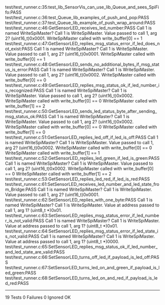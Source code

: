 test/test_runner.c:35:test_lib_SensorVis_can_use_lib_Queue_and_sees_SpiFifo:PASS
test/test_runner.c:36:test_Queue_lib_examples_of_push_and_pop:PASS
test/test_runner.c:37:test_Queue_lib_example_of_push_wrap_around:PASS
test/test_runner.c:46:GetSensorLED_receives_led_number:PASS
Call 1 is named WriteSpiMaster? Call 1 is WriteSpiMaster.
Value passed to call 1, arg 2? (uint16_t)0x0001.
WriteSpiMaster called with write_buffer[0] == 1
test/test_runner.c:47:GetSensorLED_replies_msg_status_error_if_led_does_not_exist:PASS
Call 1 is named WriteSpiMaster? Call 1 is WriteSpiMaster.
Value passed to call 1, arg 2? (uint16_t)0x0001.
WriteSpiMaster called with write_buffer[0] == 1
test/test_runner.c:48:GetSensorLED_sends_no_additional_bytes_if_msg_status_is_error:PASS
Call 1 is named WriteSpiMaster? Call 1 is WriteSpiMaster.
Value passed to call 1, arg 2? (uint16_t)0x0002.
WriteSpiMaster called with write_buffer[0] == 0
test/test_runner.c:49:GetSensorLED_replies_msg_status_ok_if_led_number_is_recognized:PASS
Call 1 is named WriteSpiMaster? Call 1 is WriteSpiMaster.
Value passed to call 1, arg 2? (uint16_t)0x0002.
WriteSpiMaster called with write_buffer[0] == 0
WriteSpiMaster called with write_buffer[1] == 2
test/test_runner.c:50:GetSensorLED_sends_led_status_byte_after_sending_msg_status_ok:PASS
Call 1 is named WriteSpiMaster? Call 1 is WriteSpiMaster.
Value passed to call 1, arg 2? (uint16_t)0x0002.
WriteSpiMaster called with write_buffer[0] == 0
WriteSpiMaster called with write_buffer[1] == 0
test/test_runner.c:51:GetSensorLED_replies_led_off_if_led_is_off:PASS
Call 1 is named WriteSpiMaster? Call 1 is WriteSpiMaster.
Value passed to call 1, arg 2? (uint16_t)0x0002.
WriteSpiMaster called with write_buffer[0] == 0
WriteSpiMaster called with write_buffer[1] == 1
test/test_runner.c:52:GetSensorLED_replies_led_green_if_led_is_green:PASS
Call 1 is named WriteSpiMaster? Call 1 is WriteSpiMaster.
Value passed to call 1, arg 2? (uint16_t)0x0002.
WriteSpiMaster called with write_buffer[0] == 0
WriteSpiMaster called with write_buffer[1] == 2
test/test_runner.c:53:GetSensorLED_replies_led_red_if_led_is_red:PASS
test/test_runner.c:61:SetSensorLED_receives_led_number_and_led_state_from_Bridge:PASS
Call 1 is named WriteSpiMaster? Call 1 is WriteSpiMaster.
Value passed to call 1, arg 2? (uint16_t)0x0001.
test/test_runner.c:62:SetSensorLED_replies_with_one_byte:PASS
Call 1 is named WriteSpiMaster? Call 1 is WriteSpiMaster.
Value at address passed to call 1, arg 1? (uint8_t *)0x01.
test/test_runner.c:63:SetSensorLED_replies_msg_status_error_if_led_number_is_not_valid:PASS
Call 1 is named WriteSpiMaster? Call 1 is WriteSpiMaster.
Value at address passed to call 1, arg 1? (uint8_t *)0x01.
test/test_runner.c:64:SetSensorLED_replies_msg_status_error_if_led_state_is_not_valid:PASS
Call 1 is named WriteSpiMaster? Call 1 is WriteSpiMaster.
Value at address passed to call 1, arg 1? (uint8_t *)0000.
test/test_runner.c:65:SetSensorLED_replies_msg_status_ok_if_led_number_and_led_state_are_valid:PASS
test/test_runner.c:66:SetSensorLED_turns_off_led_if_payload_is_led_off:PASS
test/test_runner.c:67:SetSensorLED_turns_led_on_and_green_if_payload_is_led_green:PASS
test/test_runner.c:68:SetSensorLED_turns_led_on_and_red_if_payload_is_led_red:PASS

-----------------------
19 Tests 0 Failures 0 Ignored 
OK

